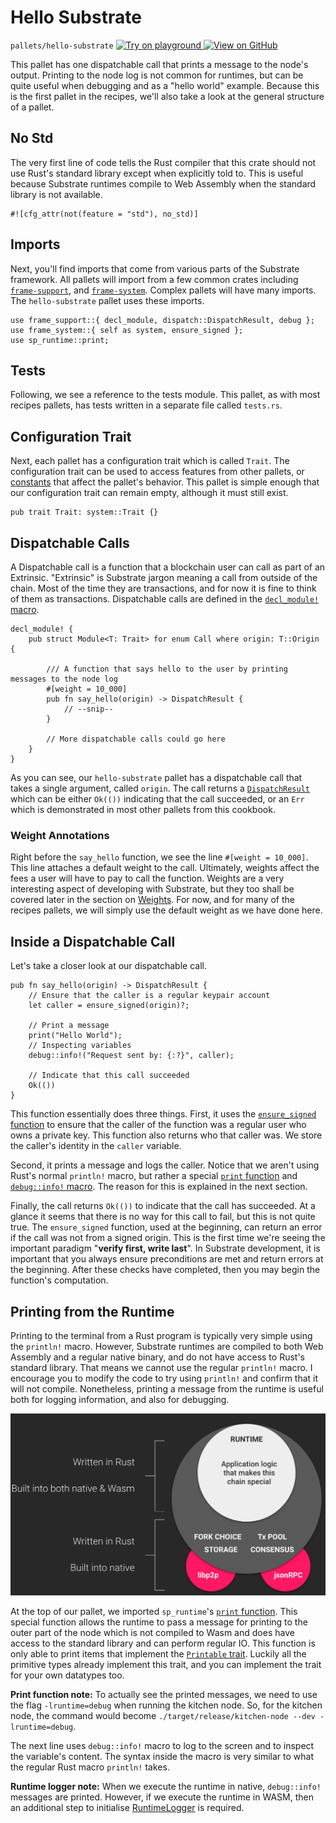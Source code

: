 # Hello Substrate

`pallets/hello-substrate`
[
	![Try on playground](https://img.shields.io/badge/Playground-Try%20it!-brightgreen?logo=Parity%20Substrate)
](https://playground.substrate.dev/?deploy=recipes&files=%2Fhome%2Fsubstrate%2Fworkspace%2Fpallets%2Fhello-substrate%2Fsrc%2Flib.rs)
[
	![View on GitHub](https://img.shields.io/badge/Github-View%20Code-brightgreen?logo=github)
](https://github.com/substrate-developer-hub/recipes/tree/master/pallets/hello-substrate/src/lib.rs)

This pallet has one
dispatchable call that prints a message to the node's output. Printing to the node log is not common for runtimes, but can be quite useful when debugging and as a "hello world" example. Because this is the first pallet in the recipes, we'll also take a look at the general structure of a pallet.

## No Std

The very first line of code tells the Rust compiler that this crate should not use Rust's standard
library except when explicitly told to. This is useful because Substrate runtimes compile to Web
Assembly when the standard library is not available.

```rust, ignore
#![cfg_attr(not(feature = "std"), no_std)]
```

## Imports

Next, you'll find imports that come from various parts of the Substrate framework. All pallets will
import from a few common crates including
[`frame-support`](https://substrate.dev/rustdocs/v2.0.0/frame_support/index.html), and
[`frame-system`](https://substrate.dev/rustdocs/v2.0.0/frame_system/index.html). Complex pallets will have many
imports. The `hello-substrate` pallet uses these imports.

```rust, ignore
use frame_support::{ decl_module, dispatch::DispatchResult, debug };
use frame_system::{ self as system, ensure_signed };
use sp_runtime::print;
```

## Tests

Following, we see a reference to the tests module. This pallet, as with most recipes pallets, has tests written in a separate file called
`tests.rs`.

## Configuration Trait

Next, each pallet has a configuration trait which is called `Trait`. The configuration trait can be
used to access features from other pallets, or [constants](./constants.md) that affect
the pallet's behavior. This pallet is simple enough that our configuration trait can remain empty,
although it must still exist.

```rust, ignore
pub trait Trait: system::Trait {}
```

## Dispatchable Calls

A Dispatchable call is a function that a blockchain user can call as part of an Extrinsic.
"Extrinsic" is Substrate jargon meaning a call from outside of the chain. Most of the time they are
transactions, and for now it is fine to think of them as transactions. Dispatchable calls are
defined in the
[`decl_module!` macro](https://substrate.dev/rustdocs/v2.0.0/frame_support/macro.decl_module.html).

```rust, ignore
decl_module! {
	pub struct Module<T: Trait> for enum Call where origin: T::Origin {

		/// A function that says hello to the user by printing messages to the node log
		#[weight = 10_000]
		pub fn say_hello(origin) -> DispatchResult {
			// --snip--
		}

		// More dispatchable calls could go here
	}
}
```

As you can see, our `hello-substrate` pallet has a dispatchable call that takes a single argument,
called `origin`. The call returns a
[`DispatchResult`](https://substrate.dev/rustdocs/v2.0.0/frame_support/dispatch/type.DispatchResult.html) which
can be either `Ok(())` indicating that the call succeeded, or an `Err` which is demonstrated in most other pallets from this cookbook.

### Weight Annotations

Right before the `say_hello` function, we see the line `#[weight = 10_000]`. This line
attaches a default weight to the call. Ultimately, weights affect the fees a user will have to pay to
call the function. Weights are a very interesting aspect of developing with Substrate, but they too
shall be covered later in the section on [Weights](./weights.md). For now, and for many of
the recipes pallets, we will simply use the default weight as we have done here.

## Inside a Dispatchable Call

Let's take a closer look at our dispatchable call.

```rust, ignore
pub fn say_hello(origin) -> DispatchResult {
	// Ensure that the caller is a regular keypair account
	let caller = ensure_signed(origin)?;

	// Print a message
	print("Hello World");
	// Inspecting variables
	debug::info!("Request sent by: {:?}", caller);

	// Indicate that this call succeeded
	Ok(())
}
```

This function essentially does three things. First, it uses the
[`ensure_signed` function](https://substrate.dev/rustdocs/v2.0.0/frame_system/fn.ensure_signed.html) to ensure
that the caller of the function was a regular user who owns a private key. This function also
returns who that caller was. We store the caller's identity in the `caller` variable.

Second, it prints a message and logs the caller. Notice that we aren't using Rust's normal
`println!` macro, but rather a special
[`print` function](https://substrate.dev/rustdocs/v2.0.0/sp_runtime/fn.print.html) and
[`debug::info!` macro](https://substrate.dev/rustdocs/v2.0.0/frame_support/debug/macro.info.html). The reason for
this is explained in the next section.

Finally, the call returns `Ok(())` to indicate that the call has succeeded. At a glance it seems
that there is no way for this call to fail, but this is not quite true. The `ensure_signed`
function, used at the beginning, can return an error if the call was not from a signed origin. This
is the first time we're seeing the important paradigm "**verify first, write last**". In Substrate
development, it is important that you always ensure preconditions are met and return errors at the
beginning. After these checks have completed, then you may begin the function's computation.

## Printing from the Runtime

Printing to the terminal from a Rust program is typically very simple using the `println!` macro.
However, Substrate runtimes are compiled to both Web Assembly and a regular native binary, and do
not have access to Rust's standard library. That means we cannot use the regular `println!` macro. I
encourage you to modify the code to try using `println!` and confirm that it will not compile.
Nonetheless, printing a message from the runtime is useful both for logging information, and also
for debugging.

![Substrate Architecture Diagram](./img/substrate-architecture.png)

At the top of our pallet, we imported `sp_runtime`'s
[`print` function](https://substrate.dev/rustdocs/v2.0.0/sp_runtime/fn.print.html). This special function allows
the runtime to pass a message for printing to the outer part of the node which is not compiled to
Wasm and does have access to the standard library and can perform regular IO. This function is only
able to print items that implement the
[`Printable` trait](https://substrate.dev/rustdocs/v2.0.0/sp_runtime/traits/trait.Printable.html). Luckily all
the primitive types already implement this trait, and you can implement the trait for your own
datatypes too.

**Print function note:** To actually see the printed messages, we need to use the flag
`-lruntime=debug` when running the kitchen node. So, for the kitchen node, the command would become
`./target/release/kitchen-node --dev -lruntime=debug`.

The next line uses `debug::info!` macro to log to the screen and to inspect the
variable's content. The syntax inside the macro is very similar to what the regular Rust macro
`println!` takes.

**Runtime logger note:** When we execute the runtime in native, `debug::info!` messages are printed.
However, if we execute the runtime in WASM, then an additional step to initialise
[RuntimeLogger](https://substrate.dev/rustdocs/v2.0.0/frame_support/debug/struct.RuntimeLogger.html) is required.
